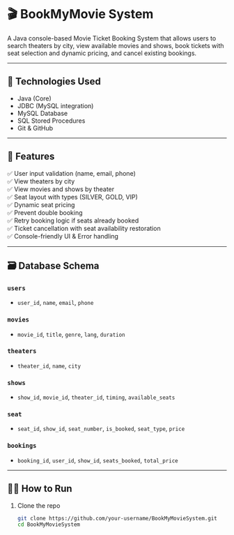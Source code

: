 # 🎬 BookMyMovie System

A Java console-based Movie Ticket Booking System that allows users to search theaters by city, view available movies and shows, book tickets with seat selection and dynamic pricing, and cancel existing bookings.

---

## 🧰 Technologies Used

- Java (Core)
- JDBC (MySQL integration)
- MySQL Database
- SQL Stored Procedures
- Git & GitHub

---

## 🚀 Features

✅ User input validation (name, email, phone)  
✅ View theaters by city  
✅ View movies and shows by theater  
✅ Seat layout with types (SILVER, GOLD, VIP)  
✅ Dynamic seat pricing  
✅ Prevent double booking  
✅ Retry booking logic if seats already booked  
✅ Ticket cancellation with seat availability restoration  
✅ Console-friendly UI & Error handling

---

## 🗃️ Database Schema

### `users`
- `user_id`, `name`, `email`, `phone`

### `movies`
- `movie_id`, `title`, `genre`, `lang`, `duration`

### `theaters`
- `theater_id`, `name`, `city`

### `shows`
- `show_id`, `movie_id`, `theater_id`, `timing`, `available_seats`

### `seat`
- `seat_id`, `show_id`, `seat_number`, `is_booked`, `seat_type`, `price`

### `bookings`
- `booking_id`, `user_id`, `show_id`, `seats_booked`, `total_price`

---

## 🧑‍💻 How to Run

1. Clone the repo  
   ```bash
   git clone https://github.com/your-username/BookMyMovieSystem.git
   cd BookMyMovieSystem
